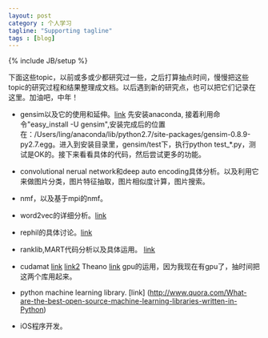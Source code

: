 ```yaml
---
layout: post
category : 个人学习
tagline: "Supporting tagline"
tags : [blog]
---
```

{% include JB/setup %}


下面这些topic，以前或多或少都研究过一些，之后打算抽点时间，慢慢把这些topic的研究过程和结果整理成文档。以后遇到新的研究点，也可以把它们记录在这里。加油吧，中年！

- gensim以及它的使用和延伸。[link](http://radimrehurek.com/gensim/tutorial.html)
先安装anaconda, 接着利用命令"easy_install -U gensim",安装完成后的位置在：/Users/ling/anaconda/lib/python2.7/site-packages/gensim-0.8.9-py2.7.egg。进入到安装目录里，gensim/test下，执行python test_\*.py，测试是OK的。接下来看看具体的代码，然后尝试更多的功能。

- convolutional nerual network和deep auto encoding具体分析。以及利用它来做图片分类，图片特征抽取，图片相似度计算，图片搜索。
- nmf，以及基于mpi的nmf。
- word2vec的详细分析。[link](https://code.google.com/p/word2vec/)
- rephil的具体讨论。[link](http://www.quora.com/Topic-Models/How-does-Googles-topic-model-Rephil-work)
- ranklib,MART代码分析以及具体运用。  [link](http://people.cs.umass.edu/~vdang/ranklib.html)
- cudamat [link](https://code.google.com/p/cudamat/) [link2](https://github.com/cudamat/cudamat) Theano [link](http://fastml.com/running-things-on-a-gpu/) gpu的运用，因为我现在有gpu了，抽时间把这两个库用起来。
- python machine learning library. [link] (http://www.quora.com/What-are-the-best-open-source-machine-learning-libraries-written-in-Python)
- iOS程序开发。
